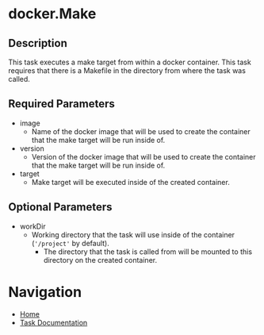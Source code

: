 # docker.Make

## Description
This task executes a make target from within a docker container. This task requires that there is a Makefile in the directory from where the task was called.

## Required Parameters

* image
  * Name of the docker image that will be used to create the container that the make target will be run inside of.
* version
  * Version of the docker image that will be used to create the container that the make target will be run inside of.
* target
  * Make target will be executed inside of the created container.

## Optional Parameters
* workDir
  * Working directory that the task will use inside of the container (`'/project'` by default).
    * The directory that the task is called from will be mounted to this directory on the created container.

# Navigation
* [Home](../../README.md)
* [Task Documentation](README.md)
